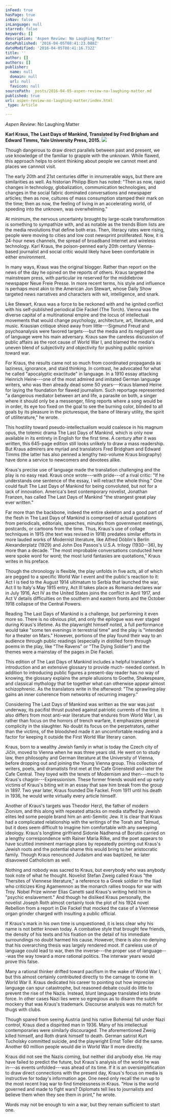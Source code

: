 ```yaml
---
inFeed: true
hasPage: true
inNav: false
inLanguage: null
starred: false
keywords: []
description: 'Aspen Review: No Laughing Matter'
datePublished: '2016-04-05T08:41:23.088Z'
dateModified: '2016-04-05T08:41:16.732Z'
title: ''
author: []
authors: []
publisher:
  name: null
  domain: null
  url: null
  favicon: null
sourcePath: _posts/2016-04-05-aspen-review-no-laughing-matter.md
published: true
url: aspen-review-no-laughing-matter/index.html
_type: Article

---
```

_Aspen Review_: No Laughing Matter

**Karl Kraus, The Last Days of Mankind, Translated by Fred Brigham and Edward Timms, Yale University Press, 2015\.**
![](https://the-grid-user-content.s3-us-west-2.amazonaws.com/f102e15c-6b61-4806-b374-9f3ceb8a521d.jpg)

Though dangerous to draw direct parallels between past and present, we use knowledge of the familiar to grapple with the unknown. While flawed, this approach helps to orient thinking about people we cannot meet and places we cannnot visit. 

The early 20th and 21st centuries differ in innumerable ways, but there are similarities as well. As historian Philipp Blom has noted: "Then as now, rapid changes in technology, globalization, communication technologies, and changes in the social fabric dominated conversations and newspaper articles; then as now, cultures of mass consumption stamped their mark on the time; then as now, the feeling of living in an accelerating world, of speeding into the unknown, was overwhelming." 

At minimum, the nervous uncertainty brought by large-scale transformation is something to sympathize with, and as notable as the trends Blom lists are the media revolutions that define both eras. Then, literacy rates were rising, people were moving to cities and low cost newsprint proliferated. Now, it is 24-hour news channels, the spread of broadband Internet and wireless technology. Karl Kraus, the poison-penned early 20th century Vienna-based journalist and social critic would likely have been comfortable in either environment. 

In many ways, Kraus was the original blogger. Rather than report on the news of the day he opined on the reports of others. Kraus targeted the mainstream press, with particular ire reserved for the middlebrow newspaper Neue Freie Presse. In more recent terms, his style and influence is perhaps most akin to the American Jon Stewart, whose Daily Show targeted news narratives and characters with wit, intelligence, and snark. 

Like Stewart, Kraus was a force to be reckoned with and he ignited conflict with his self-published periodical Die Fackel (The Torch). Vienna was the diverse capital of a multinational empire and the locus of intellectual movements that would change psychology, architecture, art, literature, and music. Krausian critique shied away from little---Sigmund Freud and psychoanalysis were favored targets---but the media and its negligent use of language were his main adversary. Kraus saw the careless discussion of public affairs as the root cause of World War I, and blamed the media's uneven blend of subjectivity and objectivity for pushing public opinion toward war. 

For Kraus, the results came not so much from coordinated propaganda as laziness, ignorance, and staid thinking. In contrast, he advocated for what he called "apocalyptic exactitude" in language. In a 1910 essay attacking Heinrich Heine---one of the most admired and imitated German language writers, who was then already dead some 50 years---Kraus blamed Heine for laying the foundation for flawed journalism. Such reportage represented "a dangerous mediator between art and life, a parasite on both, a singer where it should only be a messenger, filing reports where a song would be in order, its eye too fixed on the goal to see the burning color, blinded to all goals by its pleasure in the picturesque, the bane of literary utility, the spirit of utiliterature," he wrote. 

This hostility toward pseudo-intellectualism would coalesce in his magnum opus, the totemic drama The Last Days of Mankind, which is only now available in its entirety in English for the first time. A century after it was written, this 645-page edition still looks unlikely to draw a mass readership. But Kraus admirers are myriad and translators Fred Bridgham and Edward Timms (the latter has also penned a lengthy two-volume Kraus biography) have done a service to newcomers and devotees alike. 

Kraus's precise use of language made the translation challenging and the play is no easy read. Kraus once wrote---with pride---of a rival critic: "If he understands one sentence of the essay, I will retract the whole thing." One could fault The Last Days of Mankind for being convoluted, but not for a lack of innovation. America's best contemporary novelist, Jonathan Franzen, has called The Last Days of Mankind "the strangest great play ever written." 

Far more than the backbone, indeed the entire skeleton and a good part of the flesh in The Last Days of Mankind is comprised of actual quotations from periodicals, editorials, speeches, minutes from government meetings, postcards, or cartoons from the time. Thus, Kraus's use of collage techniques in 1915 (the text was revised in 1918) predates similar efforts in more lauded works of Modernist literature, like Alfred Döblin's Berlin Alexanderplatz (1929) and John Dos Passos's U.S.A. trilogy (1930--36), by more than a decade. "The most improbable conversations conducted here were spoke word for word; the most lurid fantasies are quotations," Kraus writes in his preface. 

Though the chronology is flexible, the play unfolds in five acts, all of which are pegged to a specific World War I event and the public's reaction to it: Act I is tied to the August 1914 ultimatum to Serbia that launched the war, Act II to Italy's May 1915 entry, Act III takes place as Romania declares war in July 1916, Act IV as the United States joins the conflict in April 1917, and Act V details difficulties on the southern and eastern fronts and the October 1918 collapse of the Central Powers. 

Reading The Last Days of Mankind is a challenge, but performing it even more so. There is no obvious plot, and only the epilogue was ever staged during Kraus's lifetime. As the playwright himself noted, a full performance would take "some ten evenings in terrestrial time" and the play is "intended for a theater on Mars." However, portions of the play found their way to an audience through public readings (especially in distilled form through poems in the play, like "The Ravens" or "The Dying Soldier") and the themes were a mainstay of the pages in Die Fackel. 

This edition of The Last Days of Mankind includes a helpful translator's introduction and an extensive glossary to provide much- needed context. In addition to introducing public figures a present-day reader has no way of knowing, the glossary explains the ample allusions to Goethe, Shakespeare, and classical mythology that tie together what can otherwise appear almost schizophrenic. As the translators write in the afterword: "The sprawling play gains an inner coherence from networks of recurring imagery." 

Considering The Last Days of Mankind was written as the war was just underway, its pacifist thrust pushed against patriotic currents of the time. It also differs from most anti-war literature that endures from World War I, as rather than focus on the horrors of trench warfare, it emphasizes general complicity in the slaughter. No doubt its focus on the perpetrators, rather than the victims, of the bloodshed made it an uncomfortable reading and a factor for keeping it outside the First World War literary canon. 

Kraus, born to a wealthy Jewish family in what is today the Czech city of Jičín, moved to Vienna when he was three years old. He went on to study law, then philosophy and German literature at the University of Vienna, before dropping out and joining the Young Vienna group. This collection of writers, poets, and dramatists first met at the Cafe Griensteidl and later the Cafe Central. They toyed with the tenets of Modernism and then---much to Kraus's chagrin---Expressionism. These former friends would end up early victims of Kraus's biting wit in an essay that saw him break from the group in 1897\. Two year later, Kraus founded Die Fackel. From 1911 until his death in 1936, he would write virtually every article himself. 

Another of Kraus's targets was Theodor Herzl, the father of modern Zionism, and this along with repeated attacks on media staffed by Jewish elites led some people brand him an anti-Semitic Jew. It is clear that Kraus had a complicated relationship with the writings of the Torah and Talmud, but it does seem difficult to imagine him comfortable with any sweeping ideology. Kraus's longtime girlfriend Sidonie Nádherná of Borutín carried on a lengthy correspondence with Rainer Maria Rilke, and the poet appears to have scuttled imminent marriage plans by repeatedly pointing out Kraus's Jewish roots and the potential shame this would bring to her aristocratic family. Though Kraus renounced Judaism and was baptized, he later disavowed Catholicism as well. 

Nothing and nobody was sacred to Kraus, but everybody who was anybody took note of what he thought. Novelist Stefan Zweig called Kraus "the Thersites of Viennese literature," a reference to a Greek soldier in the Iliad who criticizes King Agamemnon as the monarch rallies troops for war with Troy. Nobel Prize winner Elias Canetti said Kraus's writing held him in "psychic enslavement." And though he disliked Kraus personally, the novelist Joseph Roth almost certainly took the plot of his 1924 novel Rebellion from a report in Die Fackel that mocked the case of a Viennese organ grinder charged with insulting a public official. 

If Kraus's mark in his own time is unquestioned, it is less clear why his name is not better known today. A combative style that brought few friends, the density of his texts and his fixation on the detail of his immediate surroundings no doubt harmed his cause. However, there is also no denying that his overarching thesis was largely rendered moot. If careless use of language could lead to war, then the inverse---the proper use of language---was the way toward a more rational politics. The interwar years would prove this false. 

Many a rational thinker drifted toward pacifism in the wake of World War I, but this almost certainly contributed directly to the carnage to come in World War II. Kraus dedicated his career to pointing out how imprecise language can spur catastrophe, but reasoned debate could do little to prevent the rise of the Nazis. Instead, blunt language translated into brute force. In other cases Nazi lies were so egregious as to disarm the subtle mockery that was Kraus's trademark. Discourse analysis was no match for thugs with clubs. 

Though spared from seeing Austria (and his native Bohemia) fall under Nazi control, Kraus died a dispirited man in 1936\. Many of his intellectual contemporaries were similarly discouraged. The aforementioned Zweig killed himself, and Roth drank himself to death. German satirist Kurt Tucholsky committed suicide, and the playwright Ernst Toller did the same. Another 60 million people would die in World War II more directly. 

Kraus did not see the Nazis coming, but neither did anybody else. He may have failed to predict the future, but Kraus's analysis of the world he was in---as events unfolded---was ahead of its time. If it is an oversimplification to draw direct connections with the present day, Kraus's focus on media is instructive for today's information age. One need only recall the run up to the most recent Iraq war to find timelessness in Kraus. "How is the world governed and made to fight wars? Diplomats tell lies to journalists and believe them when they see them in print," he wrote. 

Words may not be enough to win a war, but they remain sufficient to start one.